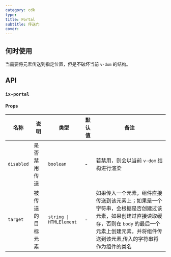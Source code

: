 ```yaml
---
category: cdk
type:
title: Portal
subtitle: 传送门
cover:
---
```


## 何时使用

当需要将元素传送到指定位置，但是不破坏当前 `v-dom` 的结构。

## API

### `ix-portal`

#### Props

| 名称       | 说明             | 类型                    | 默认值 | 备注                                                                                                                                                                                                  |
| ---------- | ---------------- | ----------------------- | ------ | ----------------------------------------------------------------------------------------------------------------------------------------------------------------------------------------------------- |
| `disabled` | 是否禁用传送     | `boolean`               | -      | 若禁用，则会以当前 `v-dom` 结构进行渲染                                                                                                                                                               |
| `target`   | 被传送的目标元素 | `string \| HTMLElement` | -      | 如果传入一个元素，组件直接传送到该元素上；如果是一个字符串，会根据是否创建过该元素，如果创建过直接读取缓存，否则在 `body` 的最后一个元素上创建元素，并将组件传送到该元素,传入的字符串将作为组件的类名 |
